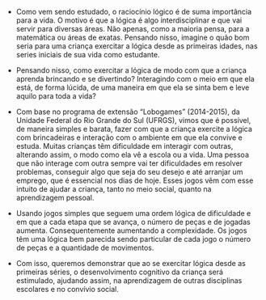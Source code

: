 - Como vem sendo estudado, o raciocínio lógico é de suma importância para a vida. O motivo é que a lógica é algo interdisciplinar e que vai servir para diversas áreas. Não apenas, como a maioria pensa, para a matemática ou áreas de exatas. Pensando nisso, imagine o quão bom seria para uma criança exercitar a lógica desde as primeiras idades, nas series iniciais de sua vida como estudante.

- Pensando nisso, como exercitar a lógica de modo com que a criança aprenda brincando e se divertindo? Interagindo com o meio em que ela está, de forma lúcida, de uma maneira em que ela se sinta bem e leve aquilo para toda a vida?

- Com base no programa de extensão “Lobogames” (2014-2015), da Unidade Federal do Rio Grande do Sul (UFRGS), vimos que é possível, de maneira simples e barata, fazer com que a criança exercite a lógica com brincadeiras e interação com o ambiente em que ela convive e estuda. Muitas crianças têm dificuldade em interagir com outras, alterando assim, o modo como ela vê a escola ou a vida. Uma pessoa que não interage com outra sempre vai ter dificuldades em resolver problemas, conseguir algo que seja do seu desejo e até arranjar um emprego, que é essencial nos dias de hoje. Esses jogos vêm com esse intuito de ajudar a criança, tanto no meio social, quanto na aprendizagem pessoal.

- Usando jogos simples que seguem uma ordem lógica de dificuldade e em que a cada etapa que se avança, o número de peças e de jogadas aumenta. Consequentemente aumentando a complexidade. Os jogos têm uma lógica bem parecida sendo particular de cada jogo o número de peças e a quantidade de movimentos.

- Com isso, queremos demonstrar que ao se exercitar lógica desde as primeiras séries, o desenvolvimento cognitivo da criança será estimulado, ajudando assim, na aprendizagem de outras disciplinas escolares e no convívio social.
